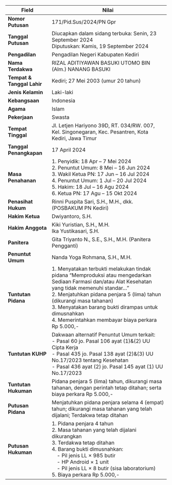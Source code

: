 | **Field**                  | **Nilai**                                                                                                                                                                                                                                                                                                                                  |
| -------------------------- | ------------------------------------------------------------------------------------------------------------------------------------------------------------------------------------------------------------------------------------------------------------------------------------------------------------------------------------------ |
| **Nomor Putusan**          | 171/Pid.Sus/2024/PN Gpr                                                                                                                                                                                                                                                                                                                    |
| **Tanggal Putusan**        | Diucapkan dalam sidang terbuka: Senin, 23 September 2024<br>Diputuskan: Kamis, 19 September 2024                                                                                                                                                                                                                                           |
| **Pengadilan**             | Pengadilan Negeri Kabupaten Kediri                                                                                                                                                                                                                                                                                                         |
| **Nama Terdakwa**          | RIZAL ADITIYAWAN BASUKI UTOMO BIN (Alm.) NANANG BASUKI                                                                                                                                                                                                                                                                                     |
| **Tempat & Tanggal Lahir** | Kediri; 27 Mei 2003 (umur 20 tahun)                                                                                                                                                                                                                                                                                                        |
| **Jenis Kelamin**          | Laki-laki                                                                                                                                                                                                                                                                                                                                  |
| **Kebangsaan**             | Indonesia                                                                                                                                                                                                                                                                                                                                  |
| **Agama**                  | Islam                                                                                                                                                                                                                                                                                                                                      |
| **Pekerjaan**              | Swasta                                                                                                                                                                                                                                                                                                                                     |
| **Tempat Tinggal**         | Jl. Letjen Hariyono 39D, RT. 034/RW. 007, Kel. Singonegaran, Kec. Pesantren, Kota Kediri, Jawa Timur                                                                                                                                                                                                                                       |
| **Tanggal Penangkapan**    | 17 April 2024                                                                                                                                                                                                                                                                                                                              |
| **Masa Penahanan**         | 1. Penyidik: 18 Apr – 7 Mei 2024<br>2. Penuntut Umum: 8 Mei – 16 Jun 2024<br>3. Wakil Ketua PN: 17 Jun – 16 Jul 2024<br>4. Penuntut Umum: 1 Jul – 20 Jul 2024<br>5. Hakim: 18 Jul – 16 Agu 2024<br>6. Ketua PN: 17 Agu – 15 Okt 2024                                                                                                       |
| **Penasihat Hukum**        | Rinni Puspita Sari, S.H., M.H., dkk. (POSBAKUM PN Kediri)                                                                                                                                                                                                                                                                                  |
| **Hakim Ketua**            | Dwiyantoro, S.H.                                                                                                                                                                                                                                                                                                                           |
| **Hakim Anggota**          | Kiki Yuristian, S.H., M.H.<br>Ika Yustikasari, S.H.                                                                                                                                                                                                                                                                                        |
| **Panitera**               | Gita Triyanto N., S.E., S.H., M.H. (Panitera Pengganti)                                                                                                                                                                                                                                                                                    |
| **Penuntut Umum**          | Nanda Yoga Rohmana, S.H., M.H.                                                                                                                                                                                                                                                                                                             |
| **Tuntutan Pidana**        | 1. Menyatakan terbukti melakukan tindak pidana “Memproduksi atau mengedarkan Sediaan Farmasi dan/atau Alat Kesehatan yang tidak memenuhi standar…”<br>2. Menjatuhkan pidana penjara 5 (lima) tahun (dikurangi masa tahanan)<br>3. Menyatakan barang bukti dirampas untuk dimusnahkan<br>4. Memerintahkan membayar biaya perkara Rp 5.000,- |
| **Tuntutan KUHP**          | Dakwaan alternatif Penuntut Umum terkait:<br>- Pasal 60 jo. Pasal 106 ayat (1)&(2) UU Cipta Kerja<br>- Pasal 435 jo. Pasal 138 ayat (2)&(3) UU No.17/2023 tentang Kesehatan<br>- Pasal 436 ayat (2) jo. Pasal 145 ayat (1) UU No.17/2023                                                                                                   |
| **Tuntutan Hukuman**       | Pidana penjara 5 (lima) tahun, dikurangi masa tahanan, dengan perintah tetap ditahan; serta biaya perkara Rp 5.000,-                                                                                                                                                                                                                       |
| **Putusan Pidana**         | Menjatuhkan pidana penjara selama 4 (empat) tahun; dikurangi masa tahanan yang telah dijalani; Terdakwa tetap ditahan                                                                                                                                                                                                                      |
| **Putusan Hukuman**        | 1. Pidana penjara 4 tahun<br>2. Masa tahanan yang telah dijalani dikurangkan<br>3. Terdakwa tetap ditahan<br>4. Barang bukti dimusnahkan:<br> - Pil jenis LL × 985 butir<br> - HP Android × 1 unit<br> - Pil jenis LL × 8 butir (sisa laboratorium)<br>5. Biaya perkara Rp 5.000,-                                                         |
